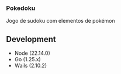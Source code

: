 ### Pokedoku 

Jogo de sudoku com elementos de pokémon

## Development

- Node (22.14.0)
- Go (1.25.x)
- Wails (2.10.2)